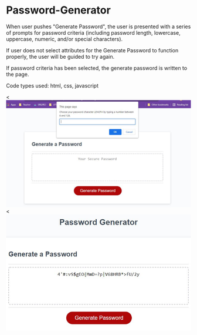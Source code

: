 # Password-Generator

When user pushes "Generate Password", the user is presented with a series of prompts for password criteria (including password length, lowercase, uppercase, numeric, and/or special characters).

If user does not select attributes for the Generate Password to function properly, the user will be guided to try again.

If password criteria has been selected, the generate password is written to the page.

Code types used: html, css, javascript

<![](.\images\screenshot.JPG)
<![](.\images\screenshot1.JPG)